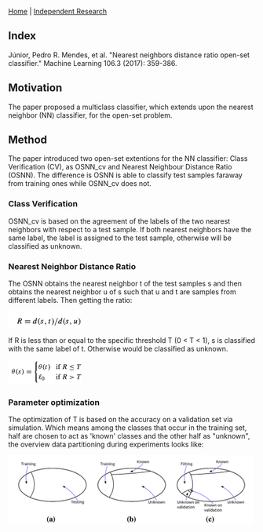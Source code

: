 [Home](https://clojia.github.io/) | [Independent Research](https://clojia.github.io/independent_research/)

## Index
Júnior, Pedro R. Mendes, et al. "Nearest neighbors distance ratio open-set classifier." Machine Learning 106.3 (2017): 359-386.

## Motivation
The paper proposed a multiclass classifier, which extends upon the nearest neighbor (NN) classifier, for the open-set problem. 

## Method

The paper introduced two open-set extentions for the NN classifier: Class Verification (CV), as OSNN_cv and Nearest Neighbour Distance Ratio (OSNN). The difference is OSNN is able to classify test samples faraway from training ones while OSNN_cv does not.

### Class Verification
OSNN_cv is based on the agreement of the labels of the two nearest neighbors with respect to a test sample. If both nearest neighbors have the same label, the label is assigned to the test sample, otherwise will be classified as unknown.

### Nearest Neighbor Distance Ratio
The OSNN obtains the nearest neighbor t of the test samples s and then obtains the nearest neighbor u of s such that u and t are samples from different labels. Then getting the ratio:

<img src="images/OSNN_R.png" width="150">

If R is less than or equal to the specific threshold T (0 < T < 1), s is classified with the same label of t. Otherwise would be classified as unknown.

<img src="images/OSNN_theta.png" width="150">

### Parameter optimization
The optimization of T is based on the accuracy on a validation set via simulation. Which means among the classes that occur in the training set, half are chosen to act as 'known' classes and the other half as "unknown", the overview data partitioning during experiments looks like:

<img src="images/OSNN_graph.png" width="500">
